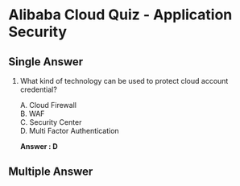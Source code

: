 # Alibaba Cloud Quiz - Application Security

## Single Answer

1. What kind of technology can be used to protect cloud account credential?

	A. Cloud Firewall  
	B. WAF  
	C. Security Center  
	D. Multi Factor Authentication

	**Answer : D**

## Multiple Answer

